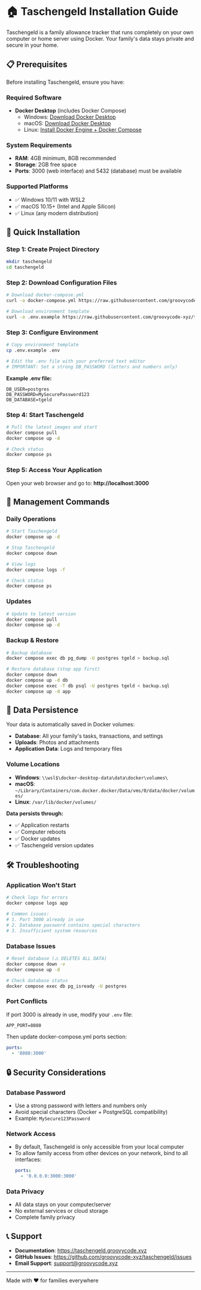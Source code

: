 # 🏠 Taschengeld Installation Guide

Taschengeld is a family allowance tracker that runs completely on your own computer or home server using Docker. Your family's data stays private and secure in your home.

## 📋 Prerequisites

Before installing Taschengeld, ensure you have:

### Required Software

- **Docker Desktop** (includes Docker Compose)
  - Windows: [Download Docker Desktop](https://docs.docker.com/desktop/install/windows-install/)
  - macOS: [Download Docker Desktop](https://docs.docker.com/desktop/install/mac-install/)
  - Linux: [Install Docker Engine + Docker Compose](https://docs.docker.com/engine/install/)

### System Requirements

- **RAM**: 4GB minimum, 8GB recommended
- **Storage**: 2GB free space
- **Ports**: 3000 (web interface) and 5432 (database) must be available

### Supported Platforms

- ✅ Windows 10/11 with WSL2
- ✅ macOS 10.15+ (Intel and Apple Silicon)
- ✅ Linux (any modern distribution)

## 🚀 Quick Installation

### Step 1: Create Project Directory

```bash
mkdir taschengeld
cd taschengeld
```

### Step 2: Download Configuration Files

```bash
# Download docker-compose.yml
curl -o docker-compose.yml https://raw.githubusercontent.com/groovycode-xyz/taschengeld/main/docker-compose.prod.yml

# Download environment template
curl -o .env.example https://raw.githubusercontent.com/groovycode-xyz/taschengeld/main/.env.example.prod
```

### Step 3: Configure Environment

```bash
# Copy environment template
cp .env.example .env

# Edit the .env file with your preferred text editor
# IMPORTANT: Set a strong DB_PASSWORD (letters and numbers only)
```

**Example .env file:**

```env
DB_USER=postgres
DB_PASSWORD=MySecurePassword123
DB_DATABASE=tgeld
```

### Step 4: Start Taschengeld

```bash
# Pull the latest images and start
docker compose pull
docker compose up -d

# Check status
docker compose ps
```

### Step 5: Access Your Application

Open your web browser and go to: **http://localhost:3000**

## 🔧 Management Commands

### Daily Operations

```bash
# Start Taschengeld
docker compose up -d

# Stop Taschengeld
docker compose down

# View logs
docker compose logs -f

# Check status
docker compose ps
```

### Updates

```bash
# Update to latest version
docker compose pull
docker compose up -d
```

### Backup & Restore

```bash
# Backup database
docker compose exec db pg_dump -U postgres tgeld > backup.sql

# Restore database (stop app first)
docker compose down
docker compose up -d db
docker compose exec -T db psql -U postgres tgeld < backup.sql
docker compose up -d app
```

## 📁 Data Persistence

Your data is automatically saved in Docker volumes:

- **Database**: All your family's tasks, transactions, and settings
- **Uploads**: Photos and attachments
- **Application Data**: Logs and temporary files

### Volume Locations

- **Windows**: `\\wsl$\docker-desktop-data\data\docker\volumes\`
- **macOS**: `~/Library/Containers/com.docker.docker/Data/vms/0/data/docker/volumes/`
- **Linux**: `/var/lib/docker/volumes/`

**Data persists through:**

- ✅ Application restarts
- ✅ Computer reboots
- ✅ Docker updates
- ✅ Taschengeld version updates

## 🛠️ Troubleshooting

### Application Won't Start

```bash
# Check logs for errors
docker compose logs app

# Common issues:
# 1. Port 3000 already in use
# 2. Database password contains special characters
# 3. Insufficient system resources
```

### Database Issues

```bash
# Reset database (⚠️ DELETES ALL DATA)
docker compose down -v
docker compose up -d

# Check database status
docker compose exec db pg_isready -U postgres
```

### Port Conflicts

If port 3000 is already in use, modify your `.env` file:

```env
APP_PORT=8080
```

Then update docker-compose.yml ports section:

```yaml
ports:
  - '8080:3000'
```

## 🔒 Security Considerations

### Database Password

- Use a strong password with letters and numbers only
- Avoid special characters (Docker + PostgreSQL compatibility)
- Example: `MySecure123Password`

### Network Access

- By default, Taschengeld is only accessible from your local computer
- To allow family access from other devices on your network, bind to all interfaces:
  ```yaml
  ports:
    - '0.0.0.0:3000:3000'
  ```

### Data Privacy

- All data stays on your computer/server
- No external services or cloud storage
- Complete family privacy

## 📞 Support

- **Documentation**: https://taschengeld.groovycode.xyz
- **GitHub Issues**: https://github.com/groovycode-xyz/taschengeld/issues
- **Email Support**: support@groovycode.xyz

---

Made with ❤️ for families everywhere
